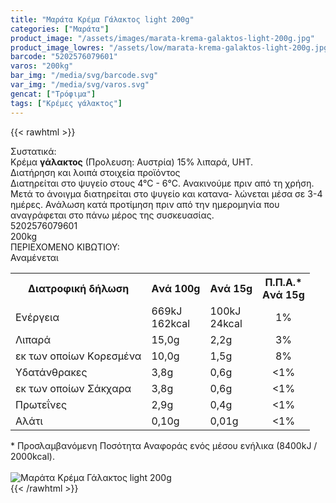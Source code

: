 ```yaml
---
title: "Μαράτα Κρέμα Γάλακτος light 200g"
categories: ["Μαράτα"]
product_image: "/assets/images/marata-krema-galaktos-light-200g.jpg"
product_image_lowres: "/assets/low/marata-krema-galaktos-light-200g.jpg"
barcode: "5202576079601"
varos: "200kg"
bar_img: "/media/svg/barcode.svg"
var_img: "/media/svg/varos.svg"
gencat: ["Τρόφιμα"]
tags: ["Κρέμες γάλακτος"]
---
```

{{< rawhtml >}}

<div class="sload299"><div class="product"><div id="sistatika">Συστατικά:</div><div class="alltext">Κρέμα <b>γάλακτος</b> (Προλευση: Αυστρία) 15% λιπαρά, UHT.</div><div id="loipa">Διατήρηση και λοιπά στοιχεία προϊόντος</div><div class="alltext">Διατηρείται στο ψυγείο στους 4°C - 6°C. Ανακινούμε πριν από τη χρήση. Μετά το άνοιγμα διατηρείται στο ψυγείο και κατανα- λώνεται μέσα σε 3-4 ημέρες. Ανάλωση κατά προτίμηση πριν από την ημερομηνία που αναγράφεται στο πάνω μέρος της συσκευασίας.<br></div><div id="barcode"><div id="barimage1"></div><span id="bartext">5202576079601</span></div><div id="varos"><div id="varosimage1"></div><span id="varostext">200kg</span></div><div id="kivotio">ΠΕΡΙΕΧΟΜΕΝΟ ΚΙΒΩΤΙΟΥ:<br>Αναμένεται</div><div class="tabout"><table id="diatable"><tbody><tr><th>Διατροφική δήλωση</th><th>Aνά 100g</th><th>Aνά 15g</th><th>Π.Π.Α.*<br>Aνά 15g</th></tr><tr><td class="texr2">Ενέργεια</td><td class="texr">669kJ<br>162kcal</td><td class="texr">100kJ<br>24kcal</td><td class="texr" style="text-align:center">1%</td></tr><tr><td class="texr2">Λιπαρά</td><td class="texr">15,0g</td><td class="texr">2,2g</td><td class="texr" style="text-align:center">3%</td></tr><tr><td class="gray">εκ των οποίων Kορεσµένα</td><td class="gray2">10,0g</td><td class="gray2">1,5g</td><td class="gray2" style="text-align:center">8%</td></tr><tr><td class="texr2">Yδατάνθρακες</td><td class="texr">3,8g</td><td class="texr">0,6g</td><td class="texr" style="text-align:center">&lt;1%</td></tr><tr><td class="gray">εκ των οποίων Σάκχαρα</td><td class="gray2">3,8g</td><td class="gray2">0,6g</td><td class="gray2" style="text-align:center">&lt;1%</td></tr><tr><td class="texr2">Πρωτεΐνες</td><td class="texr">2,9g</td><td class="texr">0,4g</td><td class="texr" style="text-align:center">&lt;1%</td></tr><tr><td class="texr2">Αλάτι</td><td class="texr">0,10g</td><td class="texr">0,01g</td><td class="texr" style="text-align:center">&lt;1%</td></tr></tbody></table></div><div class="alltext">* Προσλαμβανόμενη Ποσότητα Αναφοράς ενός μέσου ενήλικα (8400kJ / 2000kcal).</div><br><div class="pimg"><img alt="Μαράτα Κρέμα Γάλακτος light 200g" title="Μαράτα Κρέμα Γάλακτος light 200g" src="/assets/images/marata-krema-galaktos-light-200g.jpg"></div></div></div>
{{< /rawhtml >}}


